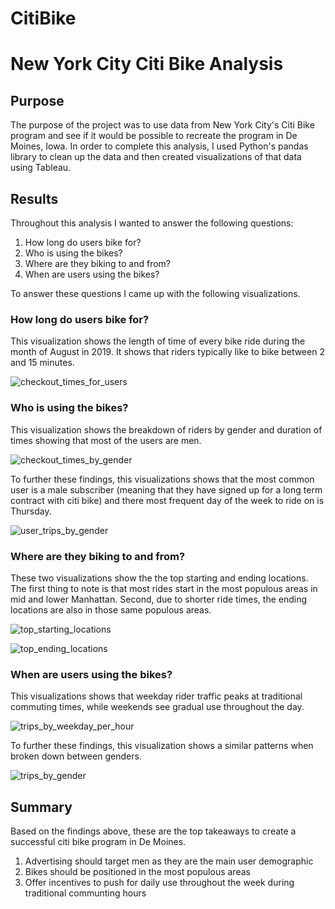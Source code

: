 # CitiBike    
# New York City Citi Bike Analysis

## Purpose

The purpose of the project was to use data from New York City's Citi Bike program and see if it would be possible to recreate the program in De Moines, Iowa.
In order to complete this analysis, I used Python's pandas library to clean up the data and then created visualizations of that data using Tableau. 

## Results

Throughout this analysis I wanted to answer the following questions:

1. How long do users bike for?
2. Who is using the bikes?
3. Where are they biking to and from?
4. When are users using the bikes?

To answer these questions I came up with the following visualizations.

### How long do users bike for?

This visualization shows the length of time of every bike ride during the month of August in 2019. It shows that riders typically like to bike between 2 and 15 minutes.

![checkout_times_for_users](https://https://github.com/mahmoodsayedi/CitiBike/blob/main/visualizations/checkout_time_for_users.png)

### Who is using the bikes?

This visualization shows the breakdown of riders by gender and duration of times showing that most of the users are men.

![checkout_times_by_gender](https://github.com/mahmoodsayedi/bikesharing_analysis/blob/main/visualizations/checkout_times_by_gender.png) 

To further these findings, this visualizations shows that the most common user is a male subscriber (meaning that they have signed up for a long term contract with citi bike) and
there most frequent day of the week to ride on is Thursday.

![user_trips_by_gender](https://github.com/mahmoodsayedi/bikesharing_analysis/blob/main/visualizations/user_trips_by_gender.png) 

### Where are they biking to and from?

These two visualizations show the the top starting and ending locations. The first thing to note is that most rides start in the most populous areas in mid and lower Manhattan. Second, due to shorter ride times, the ending locations are also in those same populous areas.

![top_starting_locations](https://github.com/mahmoodsayedi/bikesharing_analysis/blob/main/visualizations/top_starting_locations.png) 

![top_ending_locations](https://github.com/mahmoodsayedi/bikesharing_analysis/blob/main/visualizations/top_ending_locations.png) 

### When are users using the bikes?

This visualizations shows that weekday rider traffic peaks at traditional commuting times, while weekends see gradual use throughout the day.

![trips_by_weekday_per_hour](https://github.com/mahmoodsayedi/bikesharing_analysis/blob/main/visualizations/trips_by_weekday_per_hour.png) 

To further these findings, this visualization shows a similar patterns when broken down between genders.

![trips_by_gender](https://github.com/mahmoodsayedi/bikesharing_analysis/blob/main/visualizations/trips_by_gender.png) 

## Summary

Based on the findings above, these are the top takeaways to create a successful citi bike program in De Moines.

1. Advertising should target men as they are the main user demographic
2. Bikes should be positioned in the most populous areas
3. Offer incentives to push for daily use throughout the week during traditional communting hours


